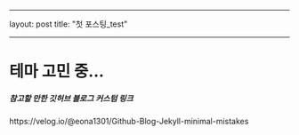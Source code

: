 ---
layout: post
title: "첫 포스팅_test"
___

# 테마 고민 중...

<h5>참고할 만한 깃허브 블로그 커스텀 링크</h5>
https://velog.io/@eona1301/Github-Blog-Jekyll-minimal-mistakes
